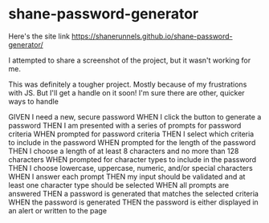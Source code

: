 # shane-password-generator

Here's the site link https://shanerunnels.github.io/shane-password-generator/

I attempted to share a screenshot of the project, but it wasn't working for me. 

This was definitely a tougher project. Mostly because of my frustrations with JS. But I'll get a handle on it soon! I'm sure there are other, quicker ways to handle 

GIVEN I need a new, secure password
WHEN I click the button to generate a password
THEN I am presented with a series of prompts for password criteria
WHEN prompted for password criteria
THEN I select which criteria to include in the password
WHEN prompted for the length of the password
THEN I choose a length of at least 8 characters and no more than 128 characters
WHEN prompted for character types to include in the password
THEN I choose lowercase, uppercase, numeric, and/or special characters
WHEN I answer each prompt
THEN my input should be validated and at least one character type should be selected
WHEN all prompts are answered
THEN a password is generated that matches the selected criteria
WHEN the password is generated
THEN the password is either displayed in an alert or written to the page
